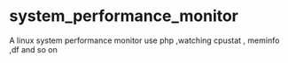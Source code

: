 # system_performance_monitor
A linux system performance monitor use php ,watching cpustat , meminfo ,df and so on
